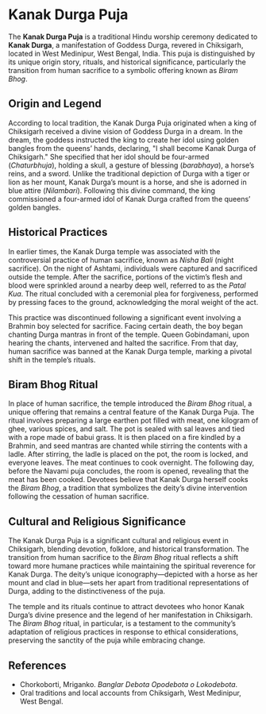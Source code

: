 

# Kanak Durga Puja

The **Kanak Durga Puja** is a traditional Hindu worship ceremony dedicated to **Kanak Durga**, a manifestation of Goddess Durga, revered in Chiksigarh, located in West Medinipur, West Bengal, India. This puja is distinguished by its unique origin story, rituals, and historical significance, particularly the transition from human sacrifice to a symbolic offering known as *Biram Bhog*.

## Origin and Legend

According to local tradition, the Kanak Durga Puja originated when a king of Chiksigarh received a divine vision of Goddess Durga in a dream. In the dream, the goddess instructed the king to create her idol using golden bangles from the queens’ hands, declaring, "I shall become Kanak Durga of Chiksigarh." She specified that her idol should be four-armed (*Chaturbhuja*), holding a skull, a gesture of blessing (*barabhaya*), a horse’s reins, and a sword. Unlike the traditional depiction of Durga with a tiger or lion as her mount, Kanak Durga’s mount is a horse, and she is adorned in blue attire (*Nilambari*). Following this divine command, the king commissioned a four-armed idol of Kanak Durga crafted from the queens’ golden bangles.

## Historical Practices

In earlier times, the Kanak Durga temple was associated with the controversial practice of human sacrifice, known as *Nisha Bali* (night sacrifice). On the night of Ashtami, individuals were captured and sacrificed outside the temple. After the sacrifice, portions of the victim’s flesh and blood were sprinkled around a nearby deep well, referred to as the *Patal Kua*. The ritual concluded with a ceremonial plea for forgiveness, performed by pressing faces to the ground, acknowledging the moral weight of the act.

This practice was discontinued following a significant event involving a Brahmin boy selected for sacrifice. Facing certain death, the boy began chanting Durga mantras in front of the temple. Queen Gobindamani, upon hearing the chants, intervened and halted the sacrifice. From that day, human sacrifice was banned at the Kanak Durga temple, marking a pivotal shift in the temple’s rituals.

## Biram Bhog Ritual

In place of human sacrifice, the temple introduced the *Biram Bhog* ritual, a unique offering that remains a central feature of the Kanak Durga Puja. The ritual involves preparing a large earthen pot filled with meat, one kilogram of ghee, various spices, and salt. The pot is sealed with sal leaves and tied with a rope made of babui grass. It is then placed on a fire kindled by a Brahmin, and seed mantras are chanted while stirring the contents with a ladle. After stirring, the ladle is placed on the pot, the room is locked, and everyone leaves. The meat continues to cook overnight. The following day, before the Navami puja concludes, the room is opened, revealing that the meat has been cooked. Devotees believe that Kanak Durga herself cooks the *Biram Bhog*, a tradition that symbolizes the deity’s divine intervention following the cessation of human sacrifice.

## Cultural and Religious Significance

The Kanak Durga Puja is a significant cultural and religious event in Chiksigarh, blending devotion, folklore, and historical transformation. The transition from human sacrifice to the *Biram Bhog* ritual reflects a shift toward more humane practices while maintaining the spiritual reverence for Kanak Durga. The deity’s unique iconography—depicted with a horse as her mount and clad in blue—sets her apart from traditional representations of Durga, adding to the distinctiveness of the puja.

The temple and its rituals continue to attract devotees who honor Kanak Durga’s divine presence and the legend of her manifestation in Chiksigarh. The *Biram Bhog* ritual, in particular, is a testament to the community’s adaptation of religious practices in response to ethical considerations, preserving the sanctity of the puja while embracing change.

## References

- Chorkoborti, Mriganko. *Banglar Debota Opodebota o Lokodebota*.
- Oral traditions and local accounts from Chiksigarh, West Medinipur, West Bengal.

